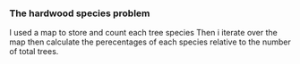 ### The hardwood species problem

I used a map to store and count each tree species
Then i iterate over the map then calculate the perecentages of each
species relative to the number of total trees.
